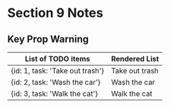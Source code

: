 # Section 9 Notes

## Key Prop Warning
| List of TODO items | Rendered List
| --- | --- |
| {id: 1, task: 'Take out trash'} | <div key=1>Take out trash</div> |
| {id: 2, task: 'Wash the car'} | <div key=2>Wash the car</div> |
| {id: 3, task: 'Walk the cat'} | <div key=3>Walk the cat</div> |
